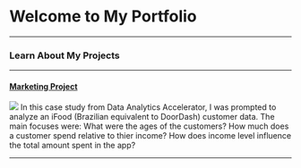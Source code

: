 # Welcome to My Portfolio

---

### Learn About My Projects




---
#### [Marketing Project](https://www.linkedin.com/pulse/delivery-app-marketing-analysis-gregory-santoro/)
[<img src="Delivery-App-Analysis_Image_Gregory-Santoro_2 2.jpg"/>](https://www.linkedin.com/pulse/delivery-app-marketing-analysis-gregory-santoro/)
In this case study from Data Analytics Accelerator, I was prompted to analyze an iFood (Brazilian equivalent to DoorDash) customer data. The main focuses were:
What were the ages of the customers?
How much does a customer spend relative to thier income?
How does income level influence the total amount spent in the app?

---
